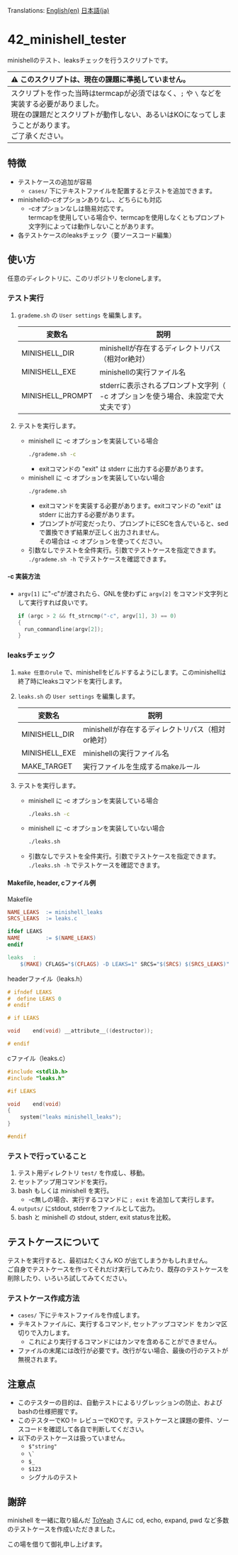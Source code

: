 Translations: [English(en)](README.md) [日本語(ja)](README.ja.md)

# 42_minishell_tester

minishellのテスト、leaksチェックを行うスクリプトです。

|:warning: このスクリプトは、現在の課題に準拠していません。|
|:----|
|スクリプトを作った当時はtermcapが必須ではなく、`;` や `\` などを実装する必要がありました。<br>現在の課題だとスクリプトが動作しない、あるいはKOになってしまうことがあります。<br>ご了承ください。|

## 特徴
- テストケースの追加が容易
  - `cases/` 下にテキストファイルを配置するとテストを追加できます。
- minishellの-cオプションありなし、どちらにも対応
  - -cオプションなしは簡易対応です。  
    termcapを使用している場合や、termcapを使用しなくともプロンプト文字列によっては動作しないことがあります。
- 各テストケースのleaksチェック（要ソースコード編集）

## 使い方

任意のディレクトリに、このリポジトリをcloneします。

### テスト実行

1. `grademe.sh` の `User settings` を編集します。

   |変数名|説明|
   |--|--|
   |MINISHELL_DIR|minishellが存在するディレクトリパス（相対or絶対）|
   |MINISHELL_EXE|minishellの実行ファイル名|
   |MINISHELL_PROMPT|stderrに表示されるプロンプト文字列（ -c オプションを使う場合、未設定で大丈夫です）|

1. テストを実行します。
   - minishell に -c オプションを実装している場合
     ```bash
     ./grademe.sh -c
     ```
     - exitコマンドの "exit" は stderr に出力する必要があります。
   - minishell に -c オプションを実装していない場合
     ```bash
     ./grademe.sh
     ```
     - exitコマンドを実装する必要があります。exitコマンドの "exit" は stderr に出力する必要があります。
     - プロンプトが可変だったり、プロンプトにESCを含んでいると、sedで置換できず結果が正しく出力されません。  
       その場合は -c オプションを使ってください。
   - 引数なしでテストを全件実行。引数でテストケースを指定できます。  
     `./grademe.sh -h` でテストケースを確認できます。

#### -c 実装方法

- `argv[1]` に"-c"が渡されたら、GNLを使わずに `argv[2]` をコマンド文字列として実行すれば良いです。
  ```c
  if (argc > 2 && ft_strncmp("-c", argv[1], 3) == 0)
  {
    run_commandline(argv[2]);
  }
  ```

### leaksチェック

1. `make 任意のrule` で、minishellをビルドするようにします。このminishellは終了時にleaksコマンドを実行します。
1. `leaks.sh` の `User settings` を編集します。

   |変数名|説明|
   |--|--|
   |MINISHELL_DIR|minishellが存在するディレクトリパス（相対or絶対）|
   |MINISHELL_EXE|minishellの実行ファイル名|
   |MAKE_TARGET|実行ファイルを生成するmakeルール|

1. テストを実行します。
   - minishell に -c オプションを実装している場合
     ```bash
     ./leaks.sh -c
     ```
   - minishell に -c オプションを実装していない場合
     ```bash
     ./leaks.sh
     ```
   - 引数なしでテストを全件実行。引数でテストケースを指定できます。  
     `./leaks.sh -h` でテストケースを確認できます。

#### Makefile, header, cファイル例

Makefile
```Makefile
NAME_LEAKS	:= minishell_leaks
SRCS_LEAKS	:= leaks.c

ifdef LEAKS
NAME		:= $(NAME_LEAKS)
endif

leaks	:
	$(MAKE) CFLAGS="$(CFLAGS) -D LEAKS=1" SRCS="$(SRCS) $(SRCS_LEAKS)" LEAKS=TRUE
```

headerファイル（leaks.h）
```h
# ifndef LEAKS
#  define LEAKS 0
# endif

# if LEAKS

void	end(void) __attribute__((destructor));

# endif
```
cファイル（leaks.c）
```c
#include <stdlib.h>
#include "leaks.h"

#if LEAKS

void	end(void)
{
	system("leaks minishell_leaks");
}

#endif
```

### テストで行っていること

1. テスト用ディレクトリ `test/` を作成し、移動。
1. セットアップ用コマンドを実行。
1. bash もしくは minishell を実行。
   - -c無しの場合、実行するコマンドに `; exit` を追加して実行します。
1. `outputs/` にstdout, stderrをファイルとして出力。
1. bash と minishell の stdout, stderr, exit statusを比較。

## テストケースについて

テストを実行すると、最初はたくさん KO が出てしまうかもしれません。  
ご自身でテストケースを作ってそれだけ実行してみたり、既存のテストケースを削除したり、いろいろ試してみてください。

### テストケース作成方法
- `cases/` 下にテキストファイルを作成します。
- テキストファイルに、実行するコマンド, セットアップコマンド をカンマ区切りで入力します。
  - これにより実行するコマンドにはカンマを含めることができません。
- ファイルの末尾には改行が必要です。改行がない場合、最後の行のテストが無視されます。

## 注意点
- このテスターの目的は、自動テストによるリグレッションの防止、およびbashの仕様把握です。
- このテスターでKO != レビューでKOです。テストケースと課題の要件、ソースコードを確認して各自で判断してください。
- 以下のテストケースは扱っていません。
  - `$"string"`
  - `` \` ``
  - `$_`
  - `$123`
  - シグナルのテスト

## 謝辞
minishell を一緒に取り組んだ [ToYeah](https://github.com/ToYeah) さんに cd, echo, expand, pwd など多数のテストケースを作成いただきました。

この場を借りて御礼申し上げます。
